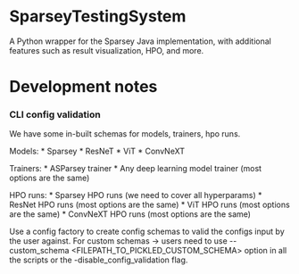 # SparseyTestingSystem
A Python wrapper for the Sparsey Java implementation, with additional features such as result visualization, HPO, and more.


# Development notes
 

### CLI config validation
We have some in-built schemas for models, trainers, hpo runs.
	
Models:
	* Sparsey
	* ResNeT
	* ViT
	* ConvNeXT

Trainers:
	* ASParsey trainer
	* Any deep learning model trainer (most options are the same)

HPO runs:
	* Sparsey HPO runs (we need to cover all hyperparams)
	* ResNet HPO runs (most options are the same)
	* ViT HPO runs (most options are the same)
	* ConvNeXT HPO runs (most options are the same)

Use a config factory to create config schemas to valid the configs input by the user against.
For custom schemas -> users need to use --custom_schema <FILEPATH_TO_PICKLED_CUSTOM_SCHEMA> option in all the scripts or the -disable_config_validation flag. 

